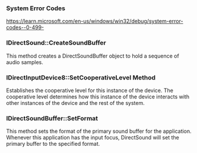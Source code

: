 ### System Error Codes
https://learn.microsoft.com/en-us/windows/win32/debug/system-error-codes--0-499-

### IDirectSound::CreateSoundBuffer
This method creates a DirectSoundBuffer object to hold a sequence of audio samples.

### IDirectInputDevice8::SetCooperativeLevel Method
Establishes the cooperative level for this instance of the device. The cooperative level determines how this instance of the device interacts with other instances of the device and the rest of the system.

### IDirectSoundBuffer::SetFormat
This method sets the format of the primary sound buffer for the application. Whenever this application has the input focus, DirectSound will set the primary buffer to the specified format.
